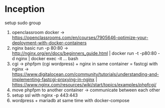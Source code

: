 # Inception

setup sudo group

1. openclassroom docker -> https://openclassrooms.com/en/courses/7905646-optimize-your-deployment-with-docker-containers
2. nginx basic run -p 80:80 -> http://nginx.org/en/docs/beginners_guide.html | docker run -t -p80:80 -d nginx | docker exec -it ... bash
3. cgi -> phpfpm (cgi wordpress) + nginx in same container = fastcgi with nginx -> https://www.digitalocean.com/community/tutorials/understanding-and-implementing-fastcgi-proxying-in-nginx | https://www.nginx.com/resources/wiki/start/topics/examples/phpfcgi/
4. move phpfpm to another container -> communicate between each other
5. setup ssl with nginx -p 443:443
6. wordpress + mariadb at same time with docker-compose
